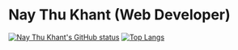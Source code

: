 # Nay Thu Khant (Web Developer)

[![Nay Thu Khant's GitHub status](https://github-readme-stats.vercel.app/api?username=naythukhant&hide=contribs&show_icons=true&theme=dracula)](https://facebook.com/Mr.naythukhant)
[![Top Langs](https://github-readme-stats.vercel.app/api/top-langs/?username=naythukhant&layout=compact&theme=dracula)](https://facebook.com/Mr.naythukhant)

